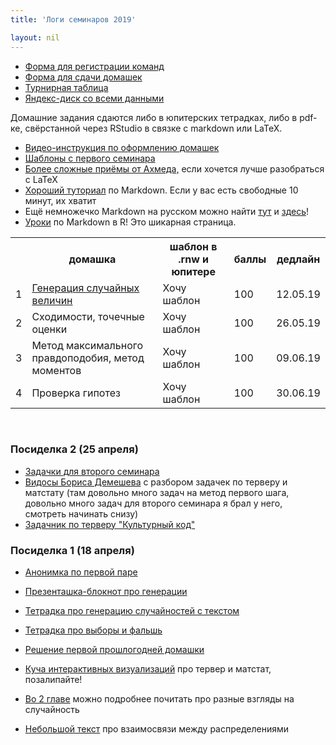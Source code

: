 ```yaml
---
title: 'Логи семинаров 2019'

layout: nil
---
```


* [Форма для регистрации команд](https://docs.google.com/forms/d/e/1FAIpQLSfW1e5wSWF42xlYxjE-XpXusxd7BMKROrdaiz2lPPio_OPsqw/viewform)
* [Форма для сдачи домашек](https://docs.google.com/forms/d/e/1FAIpQLSdfUl5-LbWXVOlNDrx6bjvuqcFvw_8c51uBgzW3_QuOnMfWYA/viewform)
* [Турнирная таблица](https://docs.google.com/spreadsheets/d/e/2PACX-1vQwGp7fVnD5ZJcr1XupWIKic-H2-w8mNewtGENwAeBsAiASC7wAGoeTBrPT9g9nPyftnAramCQVexNN/pubhtml?gid=1979260730&single=true)
* [Яндекс-диск со всеми данными](https://yadi.sk/d/IcRT058L5jXQJw)

Домашние задания сдаются либо в юпитерских тетрадках, либо в pdf-ке, свёрстанной через RStudio в связке с markdown или LaTeX.

* [Видео-инструкция по оформлению домашек](https://yadi.sk/i/Pxp_pByP6Em9-A)
* [Шаблоны с первого семинара](https://github.com/FUlyankin/r_probability/blob/master/r_hw_shablon.zip)
* [Более сложные приёмы от Ахмеда,](https://github.com/FUlyankin/LaTeX/blob/master/Logi_2019/sem_2/R_LaTeX.zip) если хочется лучше разобраться с LaTeX
* [Хороший туториал](http://www.markdowntutorial.com/) по Markdown. Если у вас есть свободные 10 минут, их хватит
* Ещё немножечко Markdown на русском можно найти [тут](http://opp.psy.msu.ru/help.php?file=markdown.html) и [здесь](http://opp.psy.msu.ru/help.php?file=advanced_markdown.html)!
* [Уроки](http://rmarkdown.rstudio.com/) по Markdown в R! Это шикарная страница.

<table id="t01">
  <tr>
    <th> </th>
    <th> домашка </th>
    <th> шаблон в .rnw и юпитере</th>
    <th> баллы </th>
    <th> дедлайн </th>
  </tr>
  <tr>
    <td> 1 </td>
    <td> <a href="https://nbviewer.jupyter.org/github/FUlyankin/r_probability/blob/master/end_seminars_2019/HW/HW1.ipynb" target="_blank"> Генерация случайных величин</a> </td>
    <td> Хочу шаблон </td>
    <td> 100 </td>
    <td> 12.05.19 </td>
  </tr>
  <tr>
    <td> 2 </td>
    <td>  Сходимости, точечные оценки </td>
    <td> Хочу шаблон </td>
    <td> 100 </td>
    <td> 26.05.19 </td>
  </tr>
  <tr>
    <td> 3 </td>
    <td> Метод максимального правдоподобия, метод моментов </td>
    <td> Хочу шаблон </td>
    <td> 100 </td>
    <td> 09.06.19 </td>
  </tr>
  <tr>
    <td> 4 </td>
    <td> Проверка гипотез </td>
    <td> Хочу шаблон </td>
    <td> 100 </td>
    <td> 30.06.19 </td>
  </tr>
</table>

</br>



### Посиделка 2 (25 апреля)

* [Задачки для второго семинара](https://github.com/FUlyankin/r_probability/blob/master/end_seminars_2019/sem_2/sem_2.pdf)
* [Видосы Бориса Демешева](https://vimeo.com/album/2521777) с разбором задачек по терверу и матстату (там довольно много задач на метод первого шага, довольно много задач для второго семинара я брал у него, смотреть начинать снизу)
* [Задачник по терверу "Культурный код"](https://github.com/bdemeshev/probability_dna)


### Посиделка 1 (18 апреля)

* [Анонимка по первой паре](https://docs.google.com/forms/d/e/1FAIpQLSd3eKTmWJCH_VLsPRELgr1VPs5OlUcRhFN514rz4d6M5BGMhw/viewform)
* [Презенташка-блокнот про генерации](https://nbviewer.jupyter.org/github/FUlyankin/r_probability/blob/master/end_seminars_2019/sem_1/presa_intro/1.%20Intro%2Cgeneration.ipynb)
* [Тетрадка про генерацию случайностей с текстом](https://nbviewer.jupyter.org/github/FUlyankin/r_probability/blob/master/end_seminars_2019/sem_1/1.1%20Distributions.ipynb)
* [Тетрадка про выборы и фальшь](https://nbviewer.jupyter.org/github/FUlyankin/r_probability/blob/master/end_seminars_2019/sem_1/1.2%20Elections.ipynb)
* [Решение первой прошлогодней домашки](https://nbviewer.jupyter.org/github/FUlyankin/r_probability/blob/master/end_seminars/sem_1/HW_1_solution.ipynb)

* [Куча интерактивных визуализаций](https://seeing-theory.brown.edu/index.html) про тервер и матстат, позалипайте!
* [Во 2 главе](https://github.com/FUlyankin/book_about_bayes/tree/master/Review%20chapters) можно подробнее почитать про разные взгляды на случайность
* [Небольшой текст](http://www.math.wm.edu/~leemis/2008amstat.pdf) про взаимосвязи между распределениями
